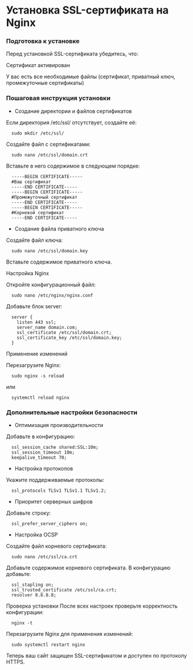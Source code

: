 # Установка SSL-сертификата на Nginx

### Подготовка к установке
Перед установкой SSL-сертификата убедитесь, что:

Сертификат активирован

У вас есть все необходимые файлы (сертификат, приватный ключ, промежуточные сертификаты)

### Пошаговая инструкция установки
- Создание директории и файлов сертификатов

Если директория /etc/ssl/ отсутствует, создайте её:
```
  sudo mkdir /etc/ssl/
```

Создайте файл с сертификатами:
```
  sudo nano /etc/ssl/domain.crt
```

Вставьте в него содержимое в следующем порядке:
```
  -----BEGIN CERTIFICATE-----
  #Ваш сертификат
  -----END CERTIFICATE-----
  -----BEGIN CERTIFICATE-----
  #Промежуточный сертификат
  -----END CERTIFICATE-----
  -----BEGIN CERTIFICATE-----
  #Корневой сертификат
  -----END CERTIFICATE-----
```
- Создание файла приватного ключа

Создайте файл ключа:
```
  sudo nano /etc/ssl/domain.key
```

Вставьте содержимое приватного ключа.

Настройка Nginx

Откройте конфигурационный файл:
```
  sudo nano /etc/nginx/nginx.conf
```
Добавьте блок server:
```
  server {
    listen 443 ssl;
    server_name domain.com;
    ssl_certificate /etc/ssl/domain.crt;
    ssl_certificate_key /etc/ssl/domain.key;
  }
```
Применение изменений

Перезагрузите Nginx:
```
  sudo nginx -s reload
```
или
```
  systemctl reload nginx
```

### Дополнительные настройки безопасности
- Оптимизация производительности

Добавьте в конфигурацию:
```
  ssl_session_cache shared:SSL:10m;
  ssl_session_timeout 10m;
  keepalive_timeout 70;
```
- Настройка протоколов

Укажите поддерживаемые протоколы:
```
  ssl_protocols TLSv1 TLSv1.1 TLSv1.2;
```
- Приоритет серверных шифров

Добавьте строку:
```
  ssl_prefer_server_ciphers on;
```
- Настройка OCSP

Создайте файл корневого сертификата:
```
  sudo nano /etc/ssl/ca.crt
```
Добавьте содержимое корневого сертификата.
В конфигурацию добавьте:
```
  ssl_stapling on;
  ssl_trusted_certificate /etc/ssl/ca.crt;
  resolver 8.8.8.8;
```
Проверка установки
После всех настроек проверьте корректность конфигурации:
```
  nginx -t
```
Перезагрузите Nginx для применения изменений:
```
  sudo systemctl restart nginx
```
Теперь ваш сайт защищен SSL-сертификатом и доступен по протоколу HTTPS.
